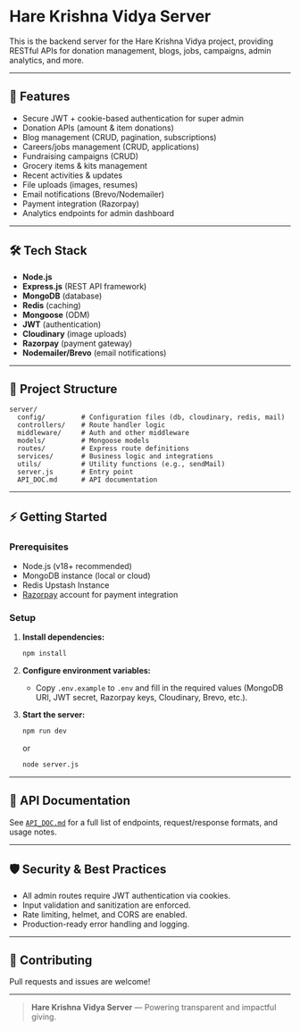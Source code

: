 # Hare Krishna Vidya Server

This is the backend server for the Hare Krishna Vidya project, providing RESTful APIs for donation management, blogs, jobs, campaigns, admin analytics, and more.

---

## 🚀 Features
- Secure JWT + cookie-based authentication for super admin
- Donation APIs (amount & item donations)
- Blog management (CRUD, pagination, subscriptions)
- Careers/jobs management (CRUD, applications)
- Fundraising campaigns (CRUD)
- Grocery items & kits management
- Recent activities & updates
- File uploads (images, resumes)
- Email notifications (Brevo/Nodemailer)
- Payment integration (Razorpay)
- Analytics endpoints for admin dashboard

---

## 🛠️ Tech Stack
- **Node.js** 
- **Express.js** (REST API framework)
- **MongoDB** (database)
- **Redis** (caching)
- **Mongoose** (ODM)
- **JWT** (authentication)
- **Cloudinary** (image uploads)
- **Razorpay** (payment gateway)
- **Nodemailer/Brevo** (email notifications)

---

## 📂 Project Structure

```
server/
  config/         # Configuration files (db, cloudinary, redis, mail)
  controllers/    # Route handler logic
  middleware/     # Auth and other middleware
  models/         # Mongoose models
  routes/         # Express route definitions
  services/       # Business logic and integrations
  utils/          # Utility functions (e.g., sendMail)
  server.js       # Entry point
  API_DOC.md      # API documentation
```

---

## ⚡ Getting Started

### Prerequisites
- Node.js (v18+ recommended)
- MongoDB instance (local or cloud)
- Redis Upstash Instance
- [Razorpay](https://razorpay.com/) account for payment integration

### Setup

1. **Install dependencies:**
   ```sh
   npm install
   ```
2. **Configure environment variables:**
   - Copy `.env.example` to `.env` and fill in the required values (MongoDB URI, JWT secret, Razorpay keys, Cloudinary, Brevo, etc.).

3. **Start the server:**
   ```sh
   npm run dev
   ```
   or
   ```sh
   node server.js
   ```

---

## 📖 API Documentation

See [`API_DOC.md`](./API_DOC.md) for a full list of endpoints, request/response formats, and usage notes.

---

## 🛡️ Security & Best Practices
- All admin routes require JWT authentication via cookies.
- Input validation and sanitization are enforced.
- Rate limiting, helmet, and CORS are enabled.
- Production-ready error handling and logging.

---

## 🤝 Contributing
Pull requests and issues are welcome!

---

> **Hare Krishna Vidya Server** — Powering transparent and impactful giving.
